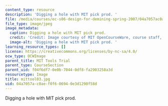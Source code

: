 ```yaml
---
content_type: resource
description: 'Digging a hole with MIT pick prod. '
file: /media/courses/ec-s06-design-for-demining-spring-2007/04a7057ac0aef0f606940e3d1290f58d_mittool03.jpg
file_type: image/jpeg
image_metadata:
  caption: Digging a hole with MIT pick prod.
  credit: 'Credit: Image courtesy of MIT OpenCourseWare, course staff, and students.'
  image-alt: 'Digging a hole with MIT pick prod. '
learning_resource_types: []
license: https://creativecommons.org/licenses/by-nc-sa/4.0/
ocw_type: OCWImage
parent_title: MIT Tools Trial
parent_type: CourseSection
parent_uid: f04f6df7-0e0b-7044-0df8-fa2903258a3d
resourcetype: Image
title: mittool03.jpg
uid: 04a7057a-c0ae-f0f6-0694-0e3d1290f58d
---
```

Digging a hole with MIT pick prod. 